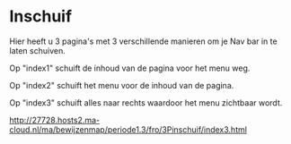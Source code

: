 # Inschuif

Hier heeft u 3 pagina's met 3 verschillende manieren om je Nav bar in te laten schuiven.


Op "index1" schuift de inhoud van de pagina voor het menu weg.

Op "index2" schuift het menu voor de inhoud van de pagina.

Op "index3" schuift alles naar rechts waardoor het menu zichtbaar wordt.


http://27728.hosts2.ma-cloud.nl/ma/bewijzenmap/periode1.3/fro/3Pinschuif/index3.html
